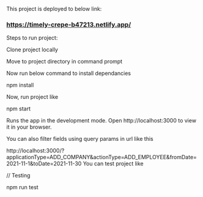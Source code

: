 This project is deployed to below link:

### https://timely-crepe-b47213.netlify.app/

Steps to run project:

Clone project locally

Move to project directory in command prompt

Now run below command to install dependancies

npm install

Now, run project like

npm start

Runs the app in the development mode.
Open http://localhost:3000 to view it in your browser.

You can also filter fields using query params in url like this

http://localhost:3000/?applicationType=ADD_COMPANY&actionType=ADD_EMPLOYEE&fromDate=2021-11-1&toDate=2021-11-30
You can test project like

// Testing

npm run test
